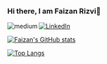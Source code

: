 ### Hi there, I am Faizan Rizvi👋
[<img align="left" alt="medium" src="https://img.shields.io/badge/medium-%2312100E.svg?&style=for-the-badge&logo=medium&logoColor=white" />](https://rizvi-faizan58.medium.com/)
[<img align="centre" alt="LinkedIn" src="https://camo.githubusercontent.com/b154083c1079493bdd28253a7b20c79b16ceceaf57595605af3d69872e9ad9df/68747470733a2f2f696d672e736869656c64732e696f2f62616467652f4c696e6b6564496e2d303037374235" />](https://www.linkedin.com/in/faizan-rizvi-4370a5146/)
</br>

[![Faizan's GitHub stats](https://github-readme-stats.vercel.app/api?username=faizanrizvi&show_icons=true&theme=radical)](https://github.com/faizanrizvi/github-readme-stats)

[![Top Langs](https://github-readme-stats.vercel.app/api/top-langs/?username=faizanrizvi)](https://github.com/faizanrizvi/github-readme-stats)


<!--
**faizanrizvi/faizanrizvi** is a ✨ _special_ ✨ repository because its `README.md` (this file) appears on your GitHub profile.

Here are some ideas to get you started:

- 🔭 I’m currently working on ...
- 🌱 I’m currently learning ...
- 👯 I’m looking to collaborate on ...
- 🤔 I’m looking for help with ...
- 💬 Ask me about ...
- 📫 How to reach me: ...
- 😄 Pronouns: ...
- ⚡ Fun fact: ...
-->
